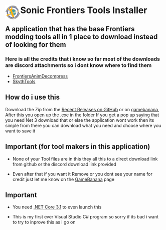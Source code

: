 <h1>
        <img width="48" align="left" src="https://github.com/Wunaa/SFTI/blob/main/Sonic%20Frontiers%20Tools%20Installer/Raw/Images/IconDownloader.png">
    </a>
    Sonic Frontiers Tools Installer
</h1>

<h2>
A application that has the base Frontiers modding tools all in 1 place to download instead of looking for them
</h2>




### Here is all the credits that i know so far most of the downloads are discord attachments so i dont know where to find them
- [FrontiersAnimDecompress](https://github.com/WistfulHopes/FrontiersAnimDecompress)
- [SkythTools](https://github.com/blueskythlikesclouds/SkythTools)




## How do i use this 
Download the Zip from the [Recent Releases on GitHub](https://github.com/Wunaa/SFTI/releases) or on [gamebanana](https://gamebanana.com/tools/12797), After this you open up the .exe in the folder If you get a pop up saying that you need Net 3 download that or else the application wont work then its simple from there you can download what you need and choose where you want to save it





## Important (for tool makers in this application)

- None of your Tool files are in this they all this to a direct download link from github or the discord download link provided 

- Even after that if you want it Remove or you dont see your name for credit just let me know on the [GameBanana](https://gamebanana.com/tools/12797) page




## Important 

- You need [.NET Core 3.1](https://dotnet.microsoft.com/en-us/download/dotnet/thank-you/runtime-desktop-3.1.32-windows-x64-installer?cid=getdotnetcore) to even launch this

- This is my first ever Visual Studio C# program so sorry if its bad i want to try to inprove this as i go on
